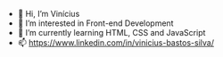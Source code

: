- 👋 Hi, I’m Vinícius
- 👀 I’m interested in Front-end Development
- 🌱 I’m currently learning HTML, CSS and JavaScript
- 📫 https://www.linkedin.com/in/vinicius-bastos-silva/

<!---
viniciusbastos-dev/viniciusbastos-dev is a ✨ special ✨ repository because its `README.md` (this file) appears on your GitHub profile.
You can click the Preview link to take a look at your changes.
--->
